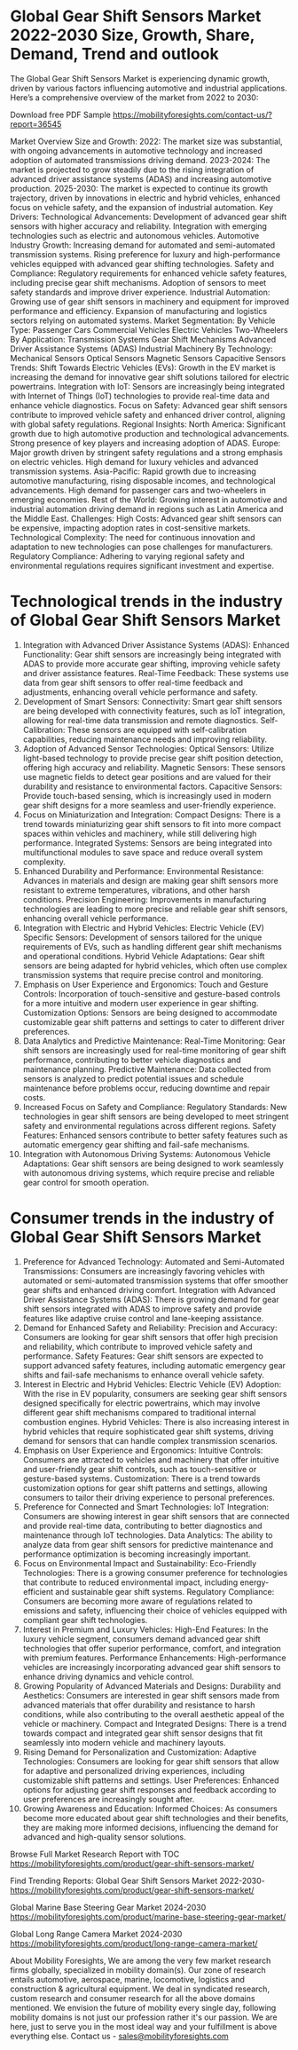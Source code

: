 # Global Gear Shift Sensors Market 2022-2030 Size, Growth, Share, Demand, Trend and outlook
The Global Gear Shift Sensors Market is experiencing dynamic growth, driven by various factors influencing automotive and industrial applications. Here’s a comprehensive overview of the market from 2022 to 2030:


Download free PDF Sample https://mobilityforesights.com/contact-us/?report=36545 

Market Overview
Size and Growth:
2022: The market size was substantial, with ongoing advancements in automotive technology and increased adoption of automated transmissions driving demand.
2023-2024: The market is projected to grow steadily due to the rising integration of advanced driver assistance systems (ADAS) and increasing automotive production.
2025-2030: The market is expected to continue its growth trajectory, driven by innovations in electric and hybrid vehicles, enhanced focus on vehicle safety, and the expansion of industrial automation.
Key Drivers:
Technological Advancements:
Development of advanced gear shift sensors with higher accuracy and reliability.
Integration with emerging technologies such as electric and autonomous vehicles.
Automotive Industry Growth:
Increasing demand for automated and semi-automated transmission systems.
Rising preference for luxury and high-performance vehicles equipped with advanced gear shifting technologies.
Safety and Compliance:
Regulatory requirements for enhanced vehicle safety features, including precise gear shift mechanisms.
Adoption of sensors to meet safety standards and improve driver experience.
Industrial Automation:
Growing use of gear shift sensors in machinery and equipment for improved performance and efficiency.
Expansion of manufacturing and logistics sectors relying on automated systems.
Market Segmentation:
By Vehicle Type:
Passenger Cars
Commercial Vehicles
Electric Vehicles
Two-Wheelers
By Application:
Transmission Systems
Gear Shift Mechanisms
Advanced Driver Assistance Systems (ADAS)
Industrial Machinery
By Technology:
Mechanical Sensors
Optical Sensors
Magnetic Sensors
Capacitive Sensors
Trends:
Shift Towards Electric Vehicles (EVs):
Growth in the EV market is increasing the demand for innovative gear shift solutions tailored for electric powertrains.
Integration with IoT:
Sensors are increasingly being integrated with Internet of Things (IoT) technologies to provide real-time data and enhance vehicle diagnostics.
Focus on Safety:
Advanced gear shift sensors contribute to improved vehicle safety and enhanced driver control, aligning with global safety regulations.
Regional Insights:
North America:
Significant growth due to high automotive production and technological advancements.
Strong presence of key players and increasing adoption of ADAS.
Europe:
Major growth driven by stringent safety regulations and a strong emphasis on electric vehicles.
High demand for luxury vehicles and advanced transmission systems.
Asia-Pacific:
Rapid growth due to increasing automotive manufacturing, rising disposable incomes, and technological advancements.
High demand for passenger cars and two-wheelers in emerging economies.
Rest of the World:
Growing interest in automotive and industrial automation driving demand in regions such as Latin America and the Middle East.
Challenges:
High Costs:
Advanced gear shift sensors can be expensive, impacting adoption rates in cost-sensitive markets.
Technological Complexity:
The need for continuous innovation and adaptation to new technologies can pose challenges for manufacturers.
Regulatory Compliance:
Adhering to varying regional safety and environmental regulations requires significant investment and expertise.

# Technological trends in the industry of Global Gear Shift Sensors Market
1. Integration with Advanced Driver Assistance Systems (ADAS):
Enhanced Functionality: Gear shift sensors are increasingly being integrated with ADAS to provide more accurate gear shifting, improving vehicle safety and driver assistance features.
Real-Time Feedback: These systems use data from gear shift sensors to offer real-time feedback and adjustments, enhancing overall vehicle performance and safety.
2. Development of Smart Sensors:
Connectivity: Smart gear shift sensors are being developed with connectivity features, such as IoT integration, allowing for real-time data transmission and remote diagnostics.
Self-Calibration: These sensors are equipped with self-calibration capabilities, reducing maintenance needs and improving reliability.
3. Adoption of Advanced Sensor Technologies:
Optical Sensors: Utilize light-based technology to provide precise gear shift position detection, offering high accuracy and reliability.
Magnetic Sensors: These sensors use magnetic fields to detect gear positions and are valued for their durability and resistance to environmental factors.
Capacitive Sensors: Provide touch-based sensing, which is increasingly used in modern gear shift designs for a more seamless and user-friendly experience.
4. Focus on Miniaturization and Integration:
Compact Designs: There is a trend towards miniaturizing gear shift sensors to fit into more compact spaces within vehicles and machinery, while still delivering high performance.
Integrated Systems: Sensors are being integrated into multifunctional modules to save space and reduce overall system complexity.
5. Enhanced Durability and Performance:
Environmental Resistance: Advances in materials and design are making gear shift sensors more resistant to extreme temperatures, vibrations, and other harsh conditions.
Precision Engineering: Improvements in manufacturing technologies are leading to more precise and reliable gear shift sensors, enhancing overall vehicle performance.
6. Integration with Electric and Hybrid Vehicles:
Electric Vehicle (EV) Specific Sensors: Development of sensors tailored for the unique requirements of EVs, such as handling different gear shift mechanisms and operational conditions.
Hybrid Vehicle Adaptations: Gear shift sensors are being adapted for hybrid vehicles, which often use complex transmission systems that require precise control and monitoring.
7. Emphasis on User Experience and Ergonomics:
Touch and Gesture Controls: Incorporation of touch-sensitive and gesture-based controls for a more intuitive and modern user experience in gear shifting.
Customization Options: Sensors are being designed to accommodate customizable gear shift patterns and settings to cater to different driver preferences.
8. Data Analytics and Predictive Maintenance:
Real-Time Monitoring: Gear shift sensors are increasingly used for real-time monitoring of gear shift performance, contributing to better vehicle diagnostics and maintenance planning.
Predictive Maintenance: Data collected from sensors is analyzed to predict potential issues and schedule maintenance before problems occur, reducing downtime and repair costs.
9. Increased Focus on Safety and Compliance:
Regulatory Standards: New technologies in gear shift sensors are being developed to meet stringent safety and environmental regulations across different regions.
Safety Features: Enhanced sensors contribute to better safety features such as automatic emergency gear shifting and fail-safe mechanisms.
10. Integration with Autonomous Driving Systems:
Autonomous Vehicle Adaptations: Gear shift sensors are being designed to work seamlessly with autonomous driving systems, which require precise and reliable gear control for smooth operation.

# Consumer trends in the industry of Global Gear Shift Sensors Market
1. Preference for Advanced Technology:
Automated and Semi-Automated Transmissions: Consumers are increasingly favoring vehicles with automated or semi-automated transmission systems that offer smoother gear shifts and enhanced driving comfort.
Integration with Advanced Driver Assistance Systems (ADAS): There is growing demand for gear shift sensors integrated with ADAS to improve safety and provide features like adaptive cruise control and lane-keeping assistance.
2. Demand for Enhanced Safety and Reliability:
Precision and Accuracy: Consumers are looking for gear shift sensors that offer high precision and reliability, which contribute to improved vehicle safety and performance.
Safety Features: Gear shift sensors are expected to support advanced safety features, including automatic emergency gear shifts and fail-safe mechanisms to enhance overall vehicle safety.
3. Interest in Electric and Hybrid Vehicles:
Electric Vehicle (EV) Adoption: With the rise in EV popularity, consumers are seeking gear shift sensors designed specifically for electric powertrains, which may involve different gear shift mechanisms compared to traditional internal combustion engines.
Hybrid Vehicles: There is also increasing interest in hybrid vehicles that require sophisticated gear shift systems, driving demand for sensors that can handle complex transmission scenarios.
4. Emphasis on User Experience and Ergonomics:
Intuitive Controls: Consumers are attracted to vehicles and machinery that offer intuitive and user-friendly gear shift controls, such as touch-sensitive or gesture-based systems.
Customization: There is a trend towards customization options for gear shift patterns and settings, allowing consumers to tailor their driving experience to personal preferences.
5. Preference for Connected and Smart Technologies:
IoT Integration: Consumers are showing interest in gear shift sensors that are connected and provide real-time data, contributing to better diagnostics and maintenance through IoT technologies.
Data Analytics: The ability to analyze data from gear shift sensors for predictive maintenance and performance optimization is becoming increasingly important.
6. Focus on Environmental Impact and Sustainability:
Eco-Friendly Technologies: There is a growing consumer preference for technologies that contribute to reduced environmental impact, including energy-efficient and sustainable gear shift systems.
Regulatory Compliance: Consumers are becoming more aware of regulations related to emissions and safety, influencing their choice of vehicles equipped with compliant gear shift technologies.
7. Interest in Premium and Luxury Vehicles:
High-End Features: In the luxury vehicle segment, consumers demand advanced gear shift technologies that offer superior performance, comfort, and integration with premium features.
Performance Enhancements: High-performance vehicles are increasingly incorporating advanced gear shift sensors to enhance driving dynamics and vehicle control.
8. Growing Popularity of Advanced Materials and Designs:
Durability and Aesthetics: Consumers are interested in gear shift sensors made from advanced materials that offer durability and resistance to harsh conditions, while also contributing to the overall aesthetic appeal of the vehicle or machinery.
Compact and Integrated Designs: There is a trend towards compact and integrated gear shift sensor designs that fit seamlessly into modern vehicle and machinery layouts.
9. Rising Demand for Personalization and Customization:
Adaptive Technologies: Consumers are looking for gear shift sensors that allow for adaptive and personalized driving experiences, including customizable shift patterns and settings.
User Preferences: Enhanced options for adjusting gear shift responses and feedback according to user preferences are increasingly sought after.
10. Growing Awareness and Education:
Informed Choices: As consumers become more educated about gear shift technologies and their benefits, they are making more informed decisions, influencing the demand for advanced and high-quality sensor solutions.

Browse Full Market Research Report with TOC https://mobilityforesights.com/product/gear-shift-sensors-market/ 

Find Trending Reports:
Global Gear Shift Sensors Market 2022-2030- https://mobilityforesights.com/product/gear-shift-sensors-market/ 

Global Marine Base Steering Gear Market 2024-2030 https://mobilityforesights.com/product/marine-base-steering-gear-market/ 

Global Long Range Camera Market 2024-2030
https://mobilityforesights.com/product/long-range-camera-market/ 


About Mobility Foresights,
We are among the very few market research firms globally, specialized in mobility domain(s). Our zone of research entails automotive, aerospace, marine, locomotive, logistics and construction & agricultural equipment. We deal in syndicated research, custom research and consumer research for all the above domains mentioned.
We envision the future of mobility every single day, following mobility domains is not just our profession rather it's our passion. We are here, just to serve you in the most ideal way and your fulfillment is above everything else. Contact us -  sales@mobilityforesights.com 




 


